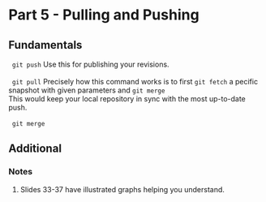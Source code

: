 # Part 5 - Pulling and Pushing

## Fundamentals
``` git push```
Use this for publishing your revisions.
<br/>
<br/>
``` git pull```
Precisely how this command works is to first ```git fetch``` a pecific snapshot with given parameters and ```git merge```<br/> 
This would keep your local repository in sync with the most up-to-date push.
<br/>
<br/>
``` git merge```

## Additional
### Notes
1. Slides 33-37 have illustrated graphs helping you understand.
